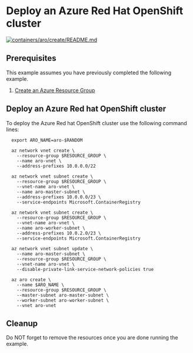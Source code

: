 
# Deploy an Azure Red Hat OpenShift cluster

[![containers/aro/create/README.md](https://github.com/Azure-Samples/java-on-azure-examples/actions/workflows/containers_aro_create_README_md.yml/badge.svg)](https://github.com/Azure-Samples/java-on-azure-examples/actions/workflows/containers_aro_create_README_md.yml)

## Prerequisites

This example assumes you have previously completed the following example.

1. [Create an Azure Resource Group](../../../general/group/create/README.md)

## Deploy an Azure Red hat OpenShift cluster

To deploy the Azure Red hat OpenShift cluster use the following command lines:

```shell
  export ARO_NAME=aro-$RANDOM

  az network vnet create \
    --resource-group $RESOURCE_GROUP \
    --name aro-vnet \
    --address-prefixes 10.0.0.0/22

  az network vnet subnet create \
    --resource-group $RESOURCE_GROUP \
    --vnet-name aro-vnet \
    --name aro-master-subnet \
    --address-prefixes 10.0.0.0/23 \
    --service-endpoints Microsoft.ContainerRegistry 

  az network vnet subnet create \
    --resource-group $RESOURCE_GROUP \
    --vnet-name aro-vnet \
    --name aro-worker-subnet \
    --address-prefixes 10.0.2.0/23 \
    --service-endpoints Microsoft.ContainerRegistry

  az network vnet subnet update \
    --name aro-master-subnet \
    --resource-group $RESOURCE_GROUP \
    --vnet-name aro-vnet \
    --disable-private-link-service-network-policies true

  az aro create \
    --name $ARO_NAME \
    --resource-group $RESOURCE_GROUP \
    --master-subnet aro-master-subnet \
    --worker-subnet aro-worker-subnet \
    --vnet aro-vnet
```

## Cleanup

Do NOT forget to remove the resources once you are done running the example.
